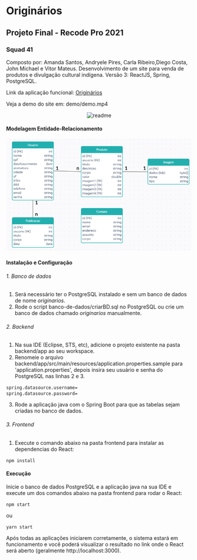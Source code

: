 # Originários
## Projeto Final - Recode Pro 2021
### Squad 41
Composto por: Amanda Santos, Andryele Pires, Carla Ribeiro,Diego Costa, John Michael e Vitor Mateus.
Desenvolvimento de um site para venda de produtos e divulgação cultural indígena.
Versão 3: ReactJS, Spring, PostgreSQL.

Link da aplicação funcional: <a href="https://originarios.herokuapp.com/" target="_blank">Originários</a>

Veja a demo do site em: demo/demo.mp4

<div align="center">
  <img alt="readme" title="readme" src="./gif/readme.gif"/>
</div>

#### Modelagem Entidade-Relacionamento
![Modelagem Entidade-Relacionamento](./banco-de-dados/modelagem_ER.PNG)

#### Instalação e Configuração

###### 1. Banco de dados
1. Será necessário ter o PostgreSQL instalado e sem um banco de dados de nome *originarios*.
2. Rode o script banco-de-dados/criarBD.sql no PostgreSQL ou crie um banco de dados chamado *originarios* manualmente.

###### 2. Backend
1. Na sua IDE (Eclipse, STS, etc), adicione o projeto existente na pasta backend/app ao seu workspace.
2. Renomeie o arquivo backend/app/src/main/resources/application.properties.sample para 'application.properties', depois insira seu usuário e senha do PostgreSQL nas linhas 2 e 3.
```
spring.datasource.username=
spring.datasource.password=
```
3. Rode a aplicação java com o Spring Boot para que as tabelas sejam criadas no banco de dados.

###### 3. Frontend
1. Execute o comando abaixo na pasta frontend para instalar as dependencias do React:
```
npm install
```

#### Execução
Inicie o banco de dados PostgreSQL e a aplicação java na sua IDE e execute um dos comandos abaixo na pasta frontend para rodar o React:
```
npm start
```
ou

```
yarn start
```
Após todas as aplicações iniciarem corretamente, o sistema estará em funcionamento e você poderá visualizar o resultado no link onde o React será aberto (geralmente http://localhost:3000).
